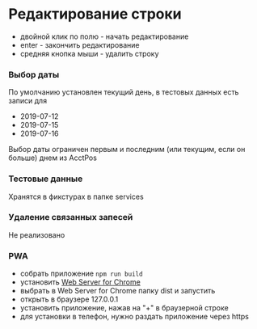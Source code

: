 # Редактирование строки
- двойной клик по полю - начать редактирование
- enter - закончить редактирование
- средняя кнопка мыши - удалить строку

### Выбор даты
По умолчанию установлен текущий день, в тестовых данных есть записи для 
- 2019-07-12
- 2019-07-15
- 2019-07-16

Выбор даты ограничен первым и последним (или текущим, если он больше) днем из AcctPos

### Тестовые данные
Хранятся в фикстурах в папке services

### Удаление связанных запесей
Не реализовано

### PWA

- собрать приложение `npm run build`
- установить [Web Server for Chrome](https://chrome.google.com/webstore/detail/web-server-for-chrome/ofhbbkphhbklhfoeikjpcbhemlocgigb)
- выбрать в Web Server for Chrome папку dist и запустить
- открыть в браузере 127.0.0.1
- установить приложение, нажав на "+" в браузерной строке
- для установки в телефон, нужно раздать приложение через https
